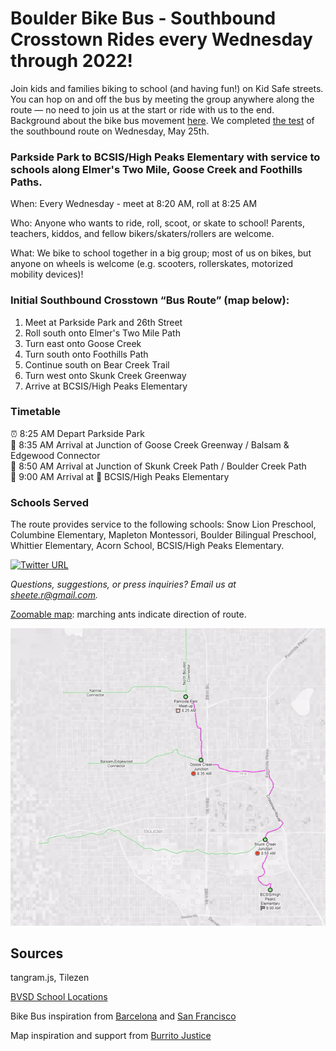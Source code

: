 # Boulder Bike Bus - Southbound Crosstown Rides every Wednesday through 2022! 

Join kids and families biking to school (and having fun!) on Kid Safe streets. You can hop on and off the bus by meeting the group anywhere along the route — no need to join us at the start or ride with us to the end. Background about the bike bus movement [here](https://www.bloomberg.com/news/features/2022-02-10/kids-board-bike-trains-from-barcelona-to-san-francisco). We completed [the test](https://twitter.com/BoulderBikeBus/status/1529523741297889280) of the southbound route on Wednesday, May 25th. 

### Parkside Park to BCSIS/High Peaks Elementary with service to schools along Elmer's Two Mile, Goose Creek and Foothills Paths. 

When: Every Wednesday - meet at 8:20 AM, roll at 8:25 AM

Who: Anyone who wants to ride, roll, scoot, or skate to school! Parents, teachers, kiddos, and fellow bikers/skaters/rollers are welcome.

What: We bike to school together in a big group; most of us on bikes, but anyone on wheels is welcome (e.g. scooters, rollerskates, motorized mobility devices)!


### Initial Southbound Crosstown “Bus Route” (map below):

1. Meet at Parkside Park and 26th Street
3. Roll south onto Elmer's Two Mile Path
4. Turn east onto Goose Creek
5. Turn south onto Foothills Path
6. Continue south on Bear Creek Trail
7. Turn west onto Skunk Creek Greenway
8. Arrive at BCSIS/High Peaks Elementary

### Timetable 

⏰ 8:25 AM Depart Parkside Park   
🛑 8:35 AM Arrival at Junction of Goose Creek Greenway / Balsam & Edgewood Connector   
🛑 8:50 AM Arrival at Junction of Skunk Creek Path / Boulder Creek Path  
🏁 9:00 AM Arrival at 🏫 BCSIS/High Peaks Elementary  

### Schools Served
The route provides service to the following schools: Snow Lion Preschool, Columbine Elementary, Mapleton Montessori, Boulder Bilingual Preschool, Whittier Elementary, Acorn School, BCSIS/High Peaks Elementary.
 
<!--- "Add to your calendar" --->

[![Twitter URL](https://img.shields.io/twitter/url/https/twitter.com/boulderbikebus.svg?style=social&label=Follow%20%40boulderbikebus)](https://twitter.com/boulderbikebus)

*Questions, suggestions, or press inquiries? Email us at sheete.r@gmail.com.*

[Zoomable map](https://sheeter.github.io/boulder_bike_bus/map#14/40.0332/-105.2629): marching ants indicate direction of route.

[![screenshot](https://raw.githubusercontent.com/sheeter/boulder_bike_bus/main/images/2022%200523%20Crosstown.gif)](https://sheeter.github.io/boulder_bike_bus/map#14/40.0332/-105.2629)

<!---<iframe src='https://sheeter.github.io/boulder_bike_bus/map#14/40.0332/-105.2629' width='100%' height=‘600'> </iframe>--->

## Sources

tangram.js, Tilezen

[BVSD School Locations](https://bvsdschools.maps.arcgis.com/apps/webappviewer/index.html?id=9217a1d6a88a4b769c38495617983d9f)

Bike Bus inspiration from [Barcelona](https://twitter.com/bicibuseixample) and [San Francisco](https://kidsafesf.com/bike-bus)

Map inspiration and support from [Burrito Justice](https://twitter.com/burritojustice)
